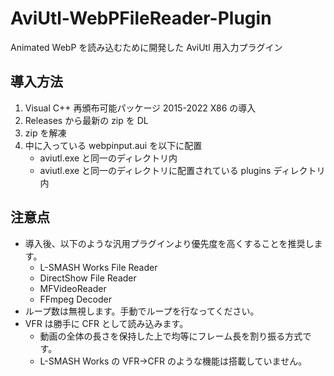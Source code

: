 # AviUtl-WebPFileReader-Plugin
Animated WebP を読み込むために開発した AviUtl 用入力プラグイン

## 導入方法
1. Visual C++ 再頒布可能パッケージ 2015-2022 X86 の導入
2. Releases から最新の zip を DL
3. zip を解凍
4. 中に入っている webpinput.aui を以下に配置
    - aviutl.exe と同一のディレクトリ内
    - aviutl.exe と同一のディレクトリに配置されている plugins ディレクトリ内

## 注意点
- 導入後、以下のような汎用プラグインより優先度を高くすることを推奨します。
    * L-SMASH Works File Reader
    * DirectShow File Reader
    * MFVideoReader
    * FFmpeg Decoder
- ループ数は無視します。手動でループを行なってください。
- VFR は勝手に CFR として読み込みます。
    - 動画の全体の長さを保持した上で均等にフレーム長を割り振る方式です。
    - L-SMASH Works の VFR->CFR のような機能は搭載していません。
